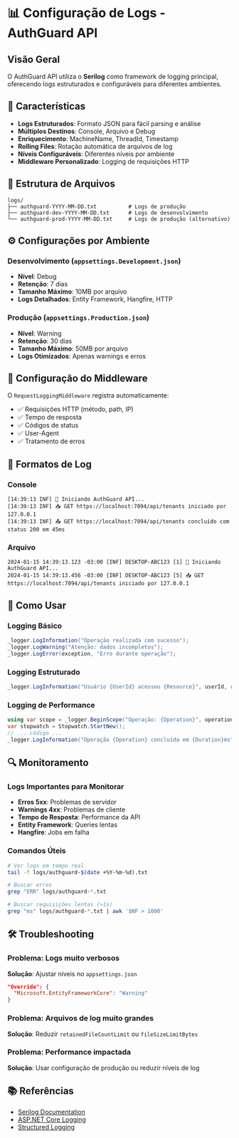 # 📊 Configuração de Logs - AuthGuard API

## Visão Geral

O AuthGuard API utiliza o **Serilog** como framework de logging principal, oferecendo logs estruturados e configuráveis para diferentes ambientes.

## 🎯 Características

- **Logs Estruturados**: Formato JSON para fácil parsing e análise
- **Múltiplos Destinos**: Console, Arquivo e Debug
- **Enriquecimento**: MachineName, ThreadId, Timestamp
- **Rolling Files**: Rotação automática de arquivos de log
- **Níveis Configuráveis**: Diferentes níveis por ambiente
- **Middleware Personalizado**: Logging de requisições HTTP

## 📁 Estrutura de Arquivos

```
logs/
├── authguard-YYYY-MM-DD.txt          # Logs de produção
├── authguard-dev-YYYY-MM-DD.txt      # Logs de desenvolvimento
└── authguard-prod-YYYY-MM-DD.txt     # Logs de produção (alternativo)
```

## ⚙️ Configurações por Ambiente

### Desenvolvimento (`appsettings.Development.json`)
- **Nível**: Debug
- **Retenção**: 7 dias
- **Tamanho Máximo**: 10MB por arquivo
- **Logs Detalhados**: Entity Framework, Hangfire, HTTP

### Produção (`appsettings.Production.json`)
- **Nível**: Warning
- **Retenção**: 30 dias
- **Tamanho Máximo**: 50MB por arquivo
- **Logs Otimizados**: Apenas warnings e erros

## 🔧 Configuração do Middleware

O `RequestLoggingMiddleware` registra automaticamente:
- ✅ Requisições HTTP (método, path, IP)
- ✅ Tempo de resposta
- ✅ Códigos de status
- ✅ User-Agent
- ✅ Tratamento de erros

## 📝 Formatos de Log

### Console
```
[14:39:13 INF] 🚀 Iniciando AuthGuard API...
[14:39:13 INF] 📥 GET https://localhost:7094/api/tenants iniciado por 127.0.0.1
[14:39:13 INF] 📤 GET https://localhost:7094/api/tenants concluído com status 200 em 45ms
```

### Arquivo
```
2024-01-15 14:39:13.123 -03:00 [INF] DESKTOP-ABC123 [1] 🚀 Iniciando AuthGuard API...
2024-01-15 14:39:13.456 -03:00 [INF] DESKTOP-ABC123 [5] 📥 GET https://localhost:7094/api/tenants iniciado por 127.0.0.1
```

## 🚀 Como Usar

### Logging Básico
```csharp
_logger.LogInformation("Operação realizada com sucesso");
_logger.LogWarning("Atenção: dados incompletos");
_logger.LogError(exception, "Erro durante operação");
```

### Logging Estruturado
```csharp
_logger.LogInformation("Usuário {UserId} acessou {Resource}", userId, resourceName);
```

### Logging de Performance
```csharp
using var scope = _logger.BeginScope("Operação: {Operation}", operationName);
var stopwatch = Stopwatch.StartNew();
// ... código ...
_logger.LogInformation("Operação {Operation} concluída em {Duration}ms", operationName, stopwatch.ElapsedMilliseconds);
```

## 🔍 Monitoramento

### Logs Importantes para Monitorar
- **Erros 5xx**: Problemas de servidor
- **Warnings 4xx**: Problemas de cliente
- **Tempo de Resposta**: Performance da API
- **Entity Framework**: Queries lentas
- **Hangfire**: Jobs em falha

### Comandos Úteis
```bash
# Ver logs em tempo real
tail -f logs/authguard-$(date +%Y-%m-%d).txt

# Buscar erros
grep "ERR" logs/authguard-*.txt

# Buscar requisições lentas (>1s)
grep "ms" logs/authguard-*.txt | awk '$NF > 1000'
```

## 🛠️ Troubleshooting

### Problema: Logs muito verbosos
**Solução**: Ajustar níveis no `appsettings.json`
```json
"Override": {
  "Microsoft.EntityFrameworkCore": "Warning"
}
```

### Problema: Arquivos de log muito grandes
**Solução**: Reduzir `retainedFileCountLimit` ou `fileSizeLimitBytes`

### Problema: Performance impactada
**Solução**: Usar configuração de produção ou reduzir níveis de log

## 📚 Referências

- [Serilog Documentation](https://serilog.net/)
- [ASP.NET Core Logging](https://docs.microsoft.com/en-us/aspnet/core/fundamentals/logging/)
- [Structured Logging](https://serilog.net/structured-logging-concepts/) 